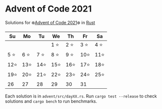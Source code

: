 # Advent of Code 2021

Solutions for ❄️[Advent of Code 2021]❄️ in [Rust]

| Su   | Mo   | Tu   | We   | Th    | Fr   | Sa   |
| ---- | ---- | ---- | ---- | ----- | ---- | ---- |
|      |      |      | 1 ⭐ | 2 ⭐  | 3 ⭐ | 4 ⭐ |
| 5 ⭐ | 6 ⭐ | 7 ⭐ | 8 ⭐ | 9 ⭐  | 10⭐ | 11⭐ |
| 12⭐ | 13⭐ | 14⭐ | 15⭐ | 16⭐  | 17⭐ | 18⭐ |
| 19⭐ | 20⭐ | 21⭐ | 22⭐ | 23⭐  | 24⭐ | 25⭐ |
| 26   | 27   | 28   | 29   | 30    | 31   |      |

Each solution is in `advent/src/dayXX.rs`. Run `cargo test --release`
to check solutions and `cargo bench` to run benchmarks.

[Advent of Code 2021]: https://adventofcode.com/2021
[Rust]: https://www.rust-lang.org/
